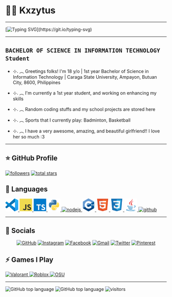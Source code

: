 # 👩‍💻 Kxzytus
---

[![Typing SVG](https://readme-typing-svg.demolab.com?font=Fira+Code&weight=600&size=47&duration=2500&pause=1000&center=true&vCenter=true&width=1280&lines=Bachelor+of+Science+in+Information+Technology;Bugsay+CSU'ans!)](https://git.io/typing-svg)

---

## **`BACHELOR OF SCIENCE IN INFORMATION TECHNOLOGY Student`**

- ⊹𝅄 ︵ Greetings folks! I'm 18 y/o | 1st year Bachelor of Science in Information Technology | Caraga State University, Ampayon, Butuan City, 8600, Philippines

- ⊹𝅄 ︵ I'm currently a 1st year student, and working on enhancing my skills

- ⊹𝅄 ︵ Random coding stuffs and my school projects are stored here

- ⊹𝅄 ︵ Sports that I currently play: Badminton, Basketball

- ⊹𝅄 ︵ I have a very awesome, amazing, and beautiful girlfriend!! I love her so much :3

---

## ⭐ GitHub Profile
<p>
      <a href="https://github.com/kdzyoda?tab=followers">
         <img alt="followers" title="Follow me on Github" src="https://custom-icon-badges.demolab.com/github/followers/kdzyoda?color=236ad3&labelColor=1155ba&style=for-the-badge&logo=person-add&label=Follow&logoColor=white"/></a>
      <a href="https://github.com/kdzyoda?tab=repositories&sort=stargazers">
         <img alt="total stars" title="Total stars on GitHub" src="https://custom-icon-badges.demolab.com/github/stars/kdzyoda?color=55960c&style=for-the-badge&labelColor=488207&logo=star"/></a>
</p>

## 🧰 Languages
<a href="https://code.visualstudio.com/" target="_blank"> 
    <img src="https://raw.githubusercontent.com/devicons/devicon/master/icons/vscode/vscode-original.svg" alt="vscode" width="40" height="40"/> 
</a>
<a href="https://developer.mozilla.org/en-US/docs/Web/JavaScript" target="_blank"> 
    <img src="https://raw.githubusercontent.com/devicons/devicon/master/icons/javascript/javascript-original.svg" alt="javascript" width="40" height="40"/> 
</a>
<a href="https://developer.mozilla.org/en-US/docs/Web/TypeScript" target="_blank"> 
    <img src="https://raw.githubusercontent.com/devicons/devicon/master/icons/typescript/typescript-original.svg" alt="typescript" width="40" height="40"/> 
</a>
<a href="https://www.python.org" target="_blank"> 
    <img src="https://raw.githubusercontent.com/devicons/devicon/master/icons/python/python-original.svg" alt="python" width="40" height="40"/> 
</a> 
<a href="https://nodejs.org/" target="_blank"> 
    <img src="https://cdn.jsdelivr.net/gh/devicons/devicon/icons/nodejs/nodejs-original.svg" alt="nodejs" width="40" height="40"/> 
</a>
<a href="https://www.w3schools.com/cpp/" target="_blank"> 
    <img src="https://raw.githubusercontent.com/devicons/devicon/master/icons/cplusplus/cplusplus-original.svg" alt="cplusplus" width="40" height="40"/> 
</a>
<a href="https://developer.mozilla.org/en-US/docs/Web/HTML" target="_blank"> 
    <img src="https://raw.githubusercontent.com/devicons/devicon/master/icons/html5/html5-original.svg" alt="html" width="40" height="40"/> 
</a>
<a href="https://developer.mozilla.org/en-US/docs/Web/CSS" target="_blank"> 
    <img src="https://raw.githubusercontent.com/devicons/devicon/master/icons/css3/css3-original.svg" alt="css" width="40" height="40"/> 
</a>
<a href="https://www.java.com/" target="_blank"> 
    <img src="https://raw.githubusercontent.com/devicons/devicon/master/icons/java/java-original.svg" alt="java" width="40" height="40"/> 
</a>
<a href="https://github.com/" target="_blank"> 
    <img src="https://cdn.jsdelivr.net/gh/devicons/devicon/icons/github/github-original.svg" alt="github" width="40" height="40"/> 
</a>

---

## 👝 Socials
<p align="center">
	<a href="https://github.com/kdzyoda" target="_blank"><img src="https://img.icons8.com/bubbles/50/000000/github.png" alt="GitHub"/></a>
	<a href="https://www.instagram.com/khizhahaha" target="_blank"><img src="https://img.icons8.com/bubbles/50/000000/instagram.png" alt="Instagram"/></a>
 	<a href="https://www.facebook.com/khizloml" target="_blank"><img src="https://img.icons8.com/bubbles/50/000000/facebook.png" alt="Facebook"/></a>
	<a href="mailto:khizhazxcvbnm@gmail.com" target="_blank"><img src="https://img.icons8.com/bubbles/50/000000/gmail.png" alt="Gmail"/></a>
 	<a href="https://x.com/asdfghjkhizzzz" target="_blank"><img src="https://img.icons8.com/bubbles/50/000000/x.png" alt="Twitter"/></a>
  	<a href="https://ph.pinterest.com/lunaf0x" target="_blank"><img src="https://img.icons8.com/bubbles/50/000000/pinterest.png" alt="Pinterest"/></a>
</p>

## ⚡ Games I Play

<a href="https://playvalorant.com" target="_blank">
    <img src="https://img.icons8.com/ios-filled/50/valorant.png" alt="Valorant" width="40" height="40"/>
    <img src="https://img.icons8.com/ios-filled/50/roblox.png" alt="Roblox" width="40" height="40"/>
</a>
<a href="https://osu.ppy.sh" target="_blank">
    <img src="https://img.icons8.com/ios-filled/50/osu.png" alt="OSU" width="40" height="40"/>
</a>

---

![GitHub top language](https://img.shields.io/github/languages/top/kdzyoda/coding-stuff)
![GitHub top language](https://img.shields.io/github/languages/top/kdzyoda/tzuyu-bot)
![visitors](https://visitor-badge.laobi.icu/badge?page_id=kdzyoda.kdzyoda&left_color=blue&right_color=green)
